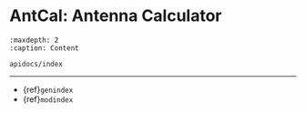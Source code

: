 # AntCal: Antenna Calculator

```{toctree}
:maxdepth: 2
:caption: Content

apidocs/index
```

---

- {ref}`genindex`
- {ref}`modindex`
